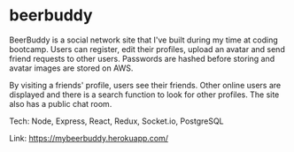 # beerbuddy

BeerBuddy is a social network site that I've built during my time at coding bootcamp. Users can register, edit their profiles, upload an avatar and send friend requests to other users. Passwords are hashed before storing and avatar images are stored on AWS.

By visiting a friends' profile, users see their friends. Other online users are displayed and there is a search function to look for other profiles. The site also has a public chat room. 

Tech:
Node, Express, React, Redux, Socket.io, PostgreSQL

Link:
https://mybeerbuddy.herokuapp.com/
